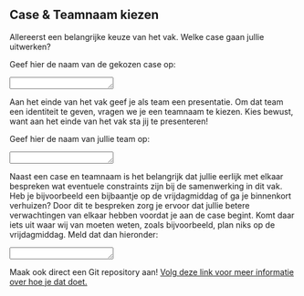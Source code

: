 ## Case & Teamnaam kiezen

Allereerst een belangrijke keuze van het vak. Welke case gaan jullie uitwerken?

Geef hier de naam van de gekozen case op:
<textarea name="form[q1]" rows="1" required></textarea>

Aan het einde van het vak geef je als team een presentatie. Om dat team een identiteit te geven, vragen we je een teamnaam te kiezen. Kies bewust, want aan het einde van het vak sta jij te presenteren!

Geef hier de naam van jullie team op:
<textarea name="form[q2]" rows="1" required></textarea>

Naast een case en teamnaam is het belangrijk dat jullie eerlijk met elkaar bespreken wat eventuele constraints zijn bij de samenwerking in dit vak. Heb je bijvoorbeeld een bijbaantje op de vrijdagmiddag of ga je binnenkort verhuizen? Door dit te bespreken zorg je ervoor dat jullie betere verwachtingen van elkaar hebben voordat je aan de case begint. Komt daar iets uit waar wij van moeten weten, zoals bijvoorbeeld, plan niks op de vrijdagmiddag. Meld dat dan hieronder:

<textarea name="form[q3]" rows="1" required></textarea>

Maak ook direct een Git repository aan! [Volg deze link voor meer informatie over hoe je dat doet.](/naslag/git)
